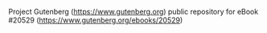 Project Gutenberg (https://www.gutenberg.org) public repository for eBook #20529 (https://www.gutenberg.org/ebooks/20529)
